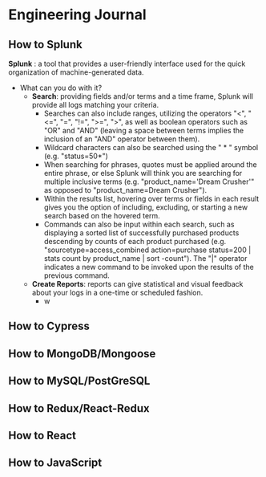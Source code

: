 # **Engineering Journal**

## **How to Splunk**

**Splunk**
: a tool that provides a user-friendly interface used for the quick organization of machine-generated data.

- What can you do with it?
  - **Search**: providing fields and/or terms and a time frame, Splunk will provide all logs matching your criteria.
    - Searches can also include ranges, utilizing the operators "<", "<=", "=", "!=", ">=", ">", as well as boolean operators such as "OR" and "AND" (leaving a space between terms implies the inclusion of an "AND" operator between them).
    - Wildcard characters can also be searched using the " * " symbol (e.g. "status=50*")
    - When searching for phrases, quotes must be applied around the entire phrase, or else Splunk will think you are searching for multiple inclusive terms (e.g. "product_name='Dream Crusher'" as opposed to "product_name=Dream Crusher").
    - Within the results list, hovering over terms or fields in each result gives you the option of including, excluding, or starting a new search based on the hovered term.
    - Commands can also be input within each search, such as displaying a sorted list of successfully purchased products descending by counts of each product purchased (e.g. "sourcetype=access_combined action=purchase status=200 | stats count by product_name | sort -count"). The "|" operator indicates a new command to be invoked upon the results of the previous command.
  - **Create Reports**: reports can give statistical and visual feedback about your logs in a one-time or scheduled fashion.
    - w

## **How to Cypress**

## **How to MongoDB/Mongoose**

## **How to MySQL/PostGreSQL**

## **How to Redux/React-Redux**

## **How to React**

## **How to JavaScript**
